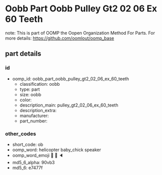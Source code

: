 # Oobb Part Oobb Pulley Gt2 02 06 Ex 60 Teeth  

note: This is part of OOMP the Oopen Organization Method For Parts. For more details: https://github.com/oomlout/oomp_base

##  part details





### id
* oomp_id: oobb_part_oobb_pulley_gt2_02_06_ex_60_teeth
  * classification: oobb
  * type: part
  * size: oobb
  * color: 
  * description_main: pulley_gt2_02_06_ex_60_teeth
  * description_extra: 
  * manufacturer: 
  * part_number: 

### other_codes
* short_code: ob
* oomp_word: helicopter baby_chick speaker
* oomp_word_emoji :helicopter: :baby_chick: :speaker:
* md5_6_alpha: 90vb3
* md5_6: e7477f